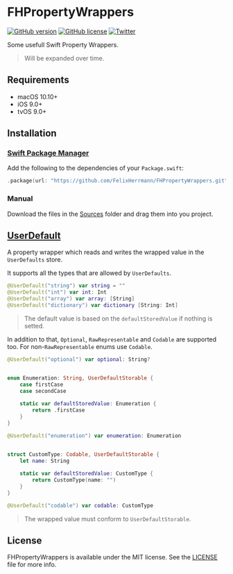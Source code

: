 # FHPropertyWrappers

<p align="left">
<a href="https://github.com/FelixHerrmann/FHPropertyWrappers/releases"><img alt="GitHub version" src="https://img.shields.io/github/v/release/FelixHerrmann/FHPropertyWrappers"></a>
<a href="https://github.com/FelixHerrmann/FHPropertyWrappers/blob/master/LICENSE"><img alt="GitHub license" src="https://img.shields.io/github/license/FelixHerrmann/FHPropertyWrappers"></a>
<a href="https://twitter.com/intent/tweet?text=Wow:&url=https%3A%2F%2Fgithub.com%2FFelixHerrmann%2FFHPropertyWrappers"><img alt="Twitter" src="https://img.shields.io/twitter/url?style=social&url=https%3A%2F%2Fgithub.com%2FFelixHerrmann%2FFHPropertyWrappers"></a>
</p>

Some usefull Swift Property Wrappers.

>Will be expanded over time.


## Requirements
- macOS 10.10+
- iOS 9.0+
- tvOS 9.0+


## Installation

### [Swift Package Manager](https://swift.org/package-manager/)

Add the following to the dependencies of your `Package.swift`:

```swift
.package(url: "https://github.com/FelixHerrmann/FHPropertyWrappers.git", from: "x.x.x")
```

### Manual

Download the files in the [Sources](https://github.com/FelixHerrmann/FHPropertyWrappers/tree/master/Sources) folder and drag them into you project.


## [UserDefault](https://github.com/FelixHerrmann/FHPropertyWrappers/tree/master/Sources/UserDefault)

A property wrapper which reads and writes the wrapped value in the `UserDefaults` store.

It supports all the types that are allowed by `UserDefaults`. 

```swift
@UserDefault("string") var string = ""
@UserDefault("int") var int: Int
@UserDefault("array") var array: [String]
@UserDefault("dictionary") var dictionary [String: Int]
```

> The default value is based on the `defaultStoredValue` if nothing is setted.

In addition to that, `Optional`, `RawRepresentable` and `Codable` are supported too.
For non-`RawRepresentable` enums use `Codable`. 

```swift
@UserDefault("optional") var optional: String?


enum Enumeration: String, UserDefaultStorable {
    case firstCase
    case secondCase
    
    static var defaultStoredValue: Enumeration {
        return .firstCase
    }
}

@UserDefault("enumeration") var enumeration: Enumeration


struct CustomType: Codable, UserDefaultStorable {
    let name: String
    
    static var defaultStoredValue: CustomType {
        return CustomType(name: "")
    }
}

@UserDefault("codable") var codable: CustomType
```

> The wrapped value must conform to `UserDefaultStorable`.


## License

FHPropertyWrappers is available under the MIT license. See the [LICENSE](https://github.com/FelixHerrmann/FHPropertyWrappers/blob/master/LICENSE) file for more info.
